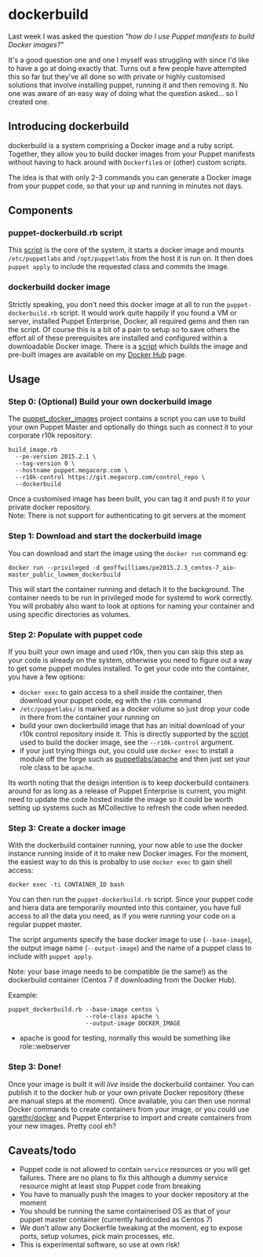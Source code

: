 # dockerbuild
Last week I was asked the question _"how do I use Puppet manifests to build Docker images?"_

It's a good question one and one I myself was struggling with since I'd like to have a go at doing exactly that.  Turns out a few people have attempted this so far but they've all done so with private or highly customised solutions that involve installing puppet, running it and then removing it.  No one was aware of an easy way of doing what the question asked... so I created one.

## Introducing dockerbuild
dockerbuild is a system comprising a Docker image and a ruby script.  Together, they allow you to build docker images from your Puppet manifests without having to hack around with `Dockerfile`s or (other) custom scripts.

The idea is that with only 2-3 commands you can generate a Docker image from your puppet code, so that your up and running in minutes not days.

## Components

### puppet-dockerbuild.rb script
This [script](https://github.com/GeoffWilliams/puppet-dockerbuild) is the core of the system, it starts a docker image and mounts `/etc/puppetlabs` and `/opt/puppetlabs` from the host it is run on.  It then does `puppet apply` to include the requested class and commits the image.

### dockerbuild docker image
Strictly speaking, you don't need this docker image at all to run the `puppet-dockerbuild.rb` script.  It would work quite happily if you found a VM or server, installed Puppet Enterprise, Docker, all required gems and then ran the script.  Of course this is a bit of a pain to setup so to save others the effort all of these prerequisites are installed and configured within a downloadable Docker image.  There is a [script](https://github.com/GeoffWilliams/puppet_docker_images) which builds the image and pre-built images are available on my [Docker Hub](https://hub.docker.com/r/geoffwilliams/) page.


## Usage

### Step 0:  (Optional)  Build your own dockerbuild image
The [puppet_docker_images](https://github.com/GeoffWilliams/puppet_docker_images) project contains a script you can use to build your own Puppet Master and optionally do things such as connect it to your corporate r10k repository:
```shell
build_image.rb
  --pe-version 2015.2.1 \
  --tag-version 0 \
  --hostname puppet.megacorp.com \
  --r10k-control https://git.megacorp.com/control_repo \
  --dockerbuild
```

Once a customised image has been built, you can tag it and push it to your private docker repository.  
Note:  There is not support for authenticating to git servers at the moment


### Step 1:  Download and start the dockerbuild image
You can download and start the image using the `docker run` command eg:
```shell
docker run --privileged -d geoffwilliams/pe2015.2.3_centos-7_aio-master_public_lowmem_dockerbuild
```
This will start the container running and detach it to the background.  The container needs to be run in privileged mode for systemd to work correctly.  You will probably also want to look at options for naming your container and using specific directories as volumes.


### Step 2:  Populate with puppet code
If you built your own image and used r10k, then you can skip this step as your code is already on the system, otherwise you need to figure out a way to get some puppet modules installed.  To get your code into the container, you have a few options:
* `docker exec` to gain access to a shell inside the container, then download your puppet code, eg with the `r10k` command
* `/etc/puppetlabs/` is marked as a docker volume so just drop your code in there from the container your running on
* build your own dockerbuild image that has an initial download of your r10k control repository inside it.  This is directly supported by the [script](https://github.com/GeoffWilliams/puppet_docker_images) used to build the docker image, see the `--r10k-control` argument.
* if your just trying things out, you could use `docker exec` to install a module off the forge such as [puppetlabs/apache](https://github.com/puppetlabs/puppetlabs-apache) and then just set your role class to be `apache`.

Its worth noting that the design intention is to keep dockerbuild containers around for as long as a release of Puppet Enterprise is current, you might need to update the code hosted inside the image so it could be worth setting up systems such as MCollective to refresh the code when needed.

### Step 3:  Create a docker image
With the dockerbuild container running, your now able to use the docker instance running inside of it to make new Docker images.  For the moment, the easiest way to do this is probalby to use `docker exec` to gain shell access:
```shell
docker exec -ti CONTAINER_ID bash
```

You can then run the `puppet-dockerbuild.rb` script.  Since your puppet code and hiera data are temporarily mounted into this container, you have full access to all the data you need, as if you were running your code on a regular puppet master.

The script arguments specify the base docker image to use (`--base-image`), the output image name (`--output-image`) and the name of a puppet class to include with `puppet apply`.

Note:  your base image needs to be compatible (ie the same!) as the dockerbuild container (Centos 7 if downloading from the Docker Hub).

Example:
```shell
puppet_dockerbuild.rb --base-image centos \
                      --role-class apache \
                      --output-image DOCKER_IMAGE
```
* apache is good for testing, normally this would be something like role::webserver

### Step 3:  Done!
Once your image is built it will _live_ inside the dockerbuild container.  You can publish it to the docker hub or your own private Docker repository (these are manual steps at the moment).  Once available, you can then use normal Docker commands to create containers from your image, or you could use [garethr/docker](https://forge.puppetlabs.com/garethr/docker) and Puppet Enterprise to import and create containers from your new images.  Pretty cool eh?

## Caveats/todo
* Puppet code is not allowed to contain `service` resources or you will get failures.  There are no plans to fix this although a dummy service resource might at least stop Puppet code from breaking
* You have to manually push the images to your docker repository at the moment
* You should be running the same containerised OS as that of your puppet master container (currently hardcoded as Centos 7)
* We don't allow any Dockerfile tweaking at the moment, eg to expose ports, setup volumes, pick main processes, etc.
* This is experimental software, so use at own risk!
